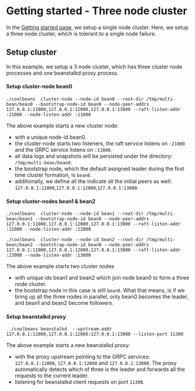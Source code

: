 Getting started - Three node cluster
====================================

In the [Getting started page](./GettingStarted.md), we setup a single node cluster. Here, we setup a three node cluster, which is tolerant to a single node failure. 

Setup cluster
-------------

In this example, we setup a 3 node cluster, which has three cluster node processes and one beanstalkd proxy process.


#### Setup cluster-node bean0

    ./coolbeans  cluster-node --node-id bean0 --root-dir /tmp/multi-bean/bean0 --bootstrap-node-id bean0 --node-peer-addrs 127.0.0.1:11000,127.0.0.1:12000,127.0.0.1:13000 --raft-listen-addr :21000 --node-listen-addr :11000

The above example starts a new cluster node:

- with a unique node-id bean0. 
- the cluster-node starts two listeners, the raft service listens on `:21000` and the GRPC service listens on `:11000`. 
- all data logs and snapshots will be persisted under the directory: `/tmp/multi-bean/bean0`. 
- the bootstrap node, which the default assigned leader during the first time cluster formation, is `bean0`.
- additionally, we define all the indicate all the initial peers as well: `127.0.0.1:11000`,`127.0.0.1:12000`,`127.0.0.1:13000`.


#### Setup cluster-nodes bean1 & bean2

    ./coolbeans  cluster-node --node-id bean1 --root-dir /tmp/multi-bean/bean1 --bootstrap-node-id bean0 --node-peer-addrs 127.0.0.1:11000,127.0.0.1:12000,127.0.0.1:13000 --raft-listen-addr :22000 --node-listen-addr :12000

    ./coolbeans  cluster-node --node-id bean2 --root-dir /tmp/multi-bean/bean2 --bootstrap-node-id bean0 --node-peer-addrs 127.0.0.1:11000,127.0.0.1:12000,127.0.0.1:13000 --raft-listen-addr :23000 --node-listen-addr :13000

The above example starts two cluster nodes

- with unique ids bean1 and bean2 which join node bean0 to form a three node cluster.
- the bootstrap node in this case is still `bean0`. What that means, is if we bring up all the three nodes in parallel, only bean0 becomes the leader, and bean1 and bean2 become followers. 


#### Setup beanstalkd proxy

     ./coolbeans beanstalkd  --upstream-addr 127.0.0.1:11000,127.0.0.1:12000:127.0.0.1:13000 --listen-port 11300

The above example starts a new beanstalkd proxy:

- with the proxy upstream pointing to the GRPC services: `127.0.0.1:11000`, `127.0.0.1:12000` and `127.0.0.1:13000`. The proxy automatically detects which of three is the leader and forwards all the requests to the current leader.
- listening for beanstalkd client requests on port `11300`.
